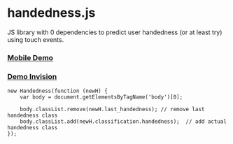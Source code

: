 # handedness.js

JS library with 0 dependencies to predict user handedness (or at least try) using touch events.

### [Mobile Demo](https://roquef.github.io/handedness/)
### [Demo Invision](https://invis.io/E8N5FXJ7JDK)

```
new Handedness(function (newH) {
    var body = document.getElementsByTagName('body')[0];
    
    body.classList.remove(newH.last_handedness); // remove last handedness class
    body.classList.add(newH.classification.handedness);  // add actual handedness class
});
```
